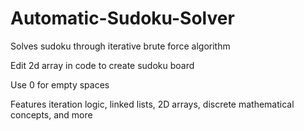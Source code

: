 # Automatic-Sudoku-Solver
Solves sudoku through iterative brute force algorithm

Edit 2d array in code to create sudoku board

Use 0 for empty spaces

Features iteration logic, linked lists, 2D arrays, discrete mathematical concepts, and more
